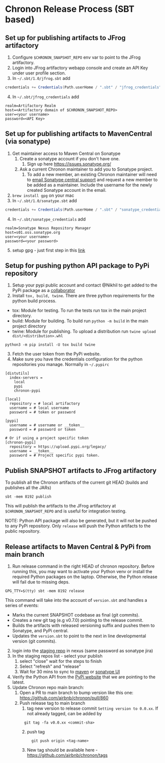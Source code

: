 
# Chronon Release Process (SBT based)

## Set up for publishing artifacts to JFrog artifactory

1. Configure `$CHRONON_SNAPSHOT_REPO` env var to point to the JFrog artifactory.
2. Login into JFrog artifactory webapp console and create an API Key under user profile section.
3. In `~/.sbt/1.0/jfrog.sbt` add
```scala
credentials += Credentials(Path.userHome / ".sbt" / "jfrog_credentials")
```
4. In `~/.sbt/jfrog_credentials` add
```
realm=Artifactory Realm
host=<Artifactory domain of $CHRONON_SNAPSHOT_REPO>
user=<your username>
password=<API Key>
```

## Set up for publishing artifacts to MavenCentral (via sonatype)
1. Get maintainer access to Maven Central on Sonatype
    1. Create a sonatype account if you don't have one.
        1. Sign up here https://issues.sonatype.org/
    2. Ask a current Chronon maintainer to add you to Sonatype project.
        1. To add a new member, an existing Chronon maintainer will need to [email Sonatype central support](https://central.sonatype.org/faq/what-happened-to-issues-sonatype-org/#where-did-issuessonatypeorg-go) and request a new member to be added as a maintainer. Include the username for the newly created Sonatype account in the email.
2. `brew install gpg` on your mac
3. In `~/.sbt/1.0/sonatype.sbt` add
```scala
credentials += Credentials(Path.userHome / ".sbt" / "sonatype_credentials")
```
4. In `~/.sbt/sonatype_credentials` add
```
realm=Sonatype Nexus Repository Manager
host=s01.oss.sonatype.org
user=<your username>
password=<your password>
```
5. setup gpg - just first step in this [link](https://www.scala-sbt.org/1.x/docs/Using-Sonatype.html#step+1%3A+PGP+Signatures)

## Setup for pushing python API package to PyPi repository

1. Setup your pypi public account and contact @Nikhil to get added to the PyPi package as a [collaborator](https://pypi.org/manage/project/chronon-ai/collaboration/)
2. Install `tox, build, twine`. There are three python requirements for the python build process.
* tox: Module for testing. To run the tests run tox in the main project directory.
* build: Module for building. To build run `python -m build` in the main project directory
* twine: Module for publishing. To upload a distribution run `twine upload dist/<distribution>.whl`
```
python3 -m pip install -U tox build twine
```

3. Fetch the user token from the PyPi website.
4. Make sure you have the credentials configuration for the python repositories you manage. Normally in `~/.pypirc`
```
[distutils]
  index-servers =
    local
    pypi
    chronon-pypi

[local]
  repository = # local artifactory
  username = # local username
  password = # token or password

[pypi]
  username = # username or __token__
  password = # password or token

# Or if using a project specific token
[chronon-pypi]
  repository = https://upload.pypi.org/legacy/
  username = __token__
  password = # Project specific pypi token.
```

## Publish SNAPSHOT artifacts to JFrog artifactory

To publish all the Chronon artifacts of the current git HEAD (builds and publishes all the JARs)
```shell
sbt -mem 8192 publish
```

This will publish the artifacts to the JFrog artifactory at `$CHRONON_SNAPSHOT_REPO` and is useful for integration testing.

NOTE: Python API package will also be generated, but it will not be pushed to any PyPi repository. Only `release` will
push the Python artifacts to the public repository.

## Release artifacts to Maven Central & PyPi from main branch
1. Run release command in the right HEAD of chronon repository. Before running this, you may want to activate your Python venv or install the required Python packages on the laptop. Otherwise, the Python release will fail due to missing deps.
```shell
GPG_TTY=$(tty) sbt -mem 8192 release
```
This command will take into the account of `version.sbt` and handles a series of events:
* Marks the current SNAPSHOT codebase as final (git commits).
* Creates a new git tag (e.g v0.7.0) pointing to the release commit.
* Builds the artifacts with released versioning suffix and pushes them to Sonatype, and PyPi central.
* Updates the `version.sbt` to point to the next in line developmental version (git commits).

2. login into the [staging repo](https://s01.oss.sonatype.org/#stagingRepositories) in nexus (same password as sonatype jira)
3. In the staging repos list - select your publish
    1. select "close" wait for the steps to finish
    2. Select "refresh" and "release"
    3. Wait for 30 mins to sync to [maven](https://repo1.maven.org/maven2/) or [sonatype UI](https://search.maven.org/search?q=g:ai.chronon)
4. Verify the Python API from the [PyPi website](https://pypi.org/project/chronon-ai/) that we are pointing to the latest.
5. Update Chronon repo main branch:
    1. Open a PR to main branch to bump version like this one: https://github.com/airbnb/chronon/pull/860
    2. Push release tag to main branch
        1. tag new version to release commit `Setting version to 0.0.xx`. If not already tagged, can be added by
         ```
           git tag -fa v0.0.xx <commit-sha>
         ```
        2. push tag
           ```
             git push origin <tag-name>
           ```
        3. New tag should be available here  - https://github.com/airbnb/chronon/tags
